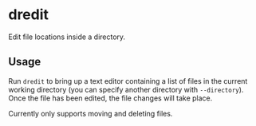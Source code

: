 # dredit

Edit file locations inside a directory.

## Usage

Run `dredit` to bring up a text editor containing a list of files in the current working directory (you can specify another directory with `--directory`). Once the file has been edited, the file changes will take place.

Currently only supports moving and deleting files.

